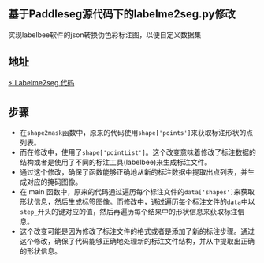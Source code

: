 ## 基于Paddleseg源代码下的labelme2seg.py修改
实现labelbee软件的json转换伪色彩标注图，以便自定义数据集

## 地址
[⚡️ Labelme2seg 代码](https://github.com/PaddlePaddle/PaddleSeg/blob/release/2.9/tools/data/labelme2seg.py)

## 步骤
- 在`shape2mask`函数中，原来的代码使用`shape['points']`来获取标注形状的点列表。
- 而在修改中，使用了`shape['pointList']`。这个改变意味着修改了标注数据的结构或者是使用了不同的标注工具(labelbee)来生成标注文件。
- 通过这个修改，确保了函数能够正确地从新的标注数据中提取出点列表，并生成对应的掩码图像。
- 在 main 函数中，原来的代码通过遍历每个标注文件的`data['shapes']`来获取形状信息，然后生成标签图像。而修改中，通过遍历每个标注文件的`data`中以 `step_`开头的键对应的值，然后再遍历每个结果中的形状信息来获取标注信息。
- 这个改变可能是因为修改了标注文件的格式或者是添加了新的标注步骤。通过这个修改，确保了代码能够正确地处理新的标注文件结构，并从中提取出正确的形状信息。
